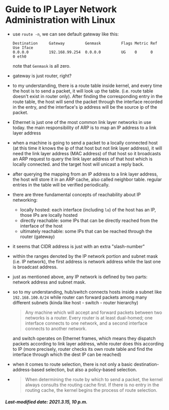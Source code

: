 # Guide to IP Layer Network Administration with Linux

+ use `route -n`, we can see default gateway like this:

  ```
  Destination     Gateway         Genmask         Flags Metric Ref    Use Iface
  0.0.0.0         192.168.99.254  0.0.0.0         UG    0      0        0 eth0
  ```

  note that `Genmask` is all zero.

+ gateway is just router, right?

+ to my understanding, there is a route table inside kernel, and every time the host is to send a packet, it will look up the table. (i.e. route table doesn't exist in router only). After finding the corresponding entry in the route table, the host will send the packet through the interface recorded in the entry, and the interface's ip address will be the source ip of the packet.

+ Ethernet is just one of the most common link layer networks in use today. the main responsibility of ARP is to map an IP address to a link layer address

+ when a machine is going to send a packet to a locally connected host (at this time it knows the ip of that host but not link layer address), it will need the link layer address (MAC address) of that host so it broadcasts an ARP request to query the link layer address of that host which is locally connected. and the target host will unicast a reply back.

+ after querying the mapping from an IP address to a link layer address, the host will store it in an ARP cache, also called neighbor table. regular entries in the table will be verified periodically.

+ there are three fundamental concepts of reachability about IP networking:

  + locally hosted: each interface (including `lo`) of the host has an IP, those IPs are locally hosted
  + directly reachable: some IPs that can be directly reached from the interface of the host
  + ultimately reachable: some IPs that can be reached through the router (gateway)

+ it seems that CIDR address is just with an extra "slash-number"

+ within the ranges denoted by the IP network portion and subnet mask (i.e. IP network), the first address is network address while the last one is broadcast address.

+ just as mentioned above, any IP network is defined by two parts: network address and subnet mask.

+ so to my understanding, hub/switch connects hosts inside a subnet like `192.168.100.0/24` while router can forward packets among many different subnets (kinda like host - switch - router hierarchy)

  > Any machine which will accept and forward packets between two networks is a router. Every router is at least dual-homed; one interface connects to one network, and a second interface connects to another network.

  and switch operates on Ethernet frames, which means they dispatch packets according to link layer address, while router does this according to IP (more precisely, router checks its own route table and find the interface through which the dest IP can be reached)

+ when it comes to route selection, there is not only a basic destination-address-based selection, but also a policy-based selection.

+ > When determining the route by which to send a packet, the kernel always consults the routing cache first. If there is no entry in the routing cache, the kernel begins the process of route selection.

##### Last-modified date: 2021.3.15, 10 p.m.